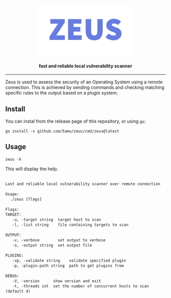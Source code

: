 <h1 align="center"><img width="300px" src="assets/cover.png" alt="Zeus"></h1>
<h4 align="center">fast and reliable local vulnerability scanner</h4>

---

Zeus is used to assess the security of an Operating System using a remote connection. This is achieved by sending commands and checking matching specific rules to the output based on a plugin system.

## Install

You can instal from the release page of this repository, or using `go`:

```
go install -v github.com/5amu/zeus/cmd/zeus@latest
```

## Usage

```
zeus -h
```

This will display the help.

```

Last and reliable local vulnerability scanner over remote connection

Usage:
  ./zeus [flags]

Flags:
TARGET:
   -u, -target string  target host to scan
   -l, -list string    file containing targets to scan

OUTPUT:
   -v, -verbose        set output to verbose
   -o, -output string  set output file

PLUGINS:
   -vp, -validate string    validate specified plugin
   -p, -plugin-path string  path to get plugins from

DEBUG:
   -V, -version      show version and exit
   -t, -threads int  set the number of concurrent hosts to scan (default 4)

```
